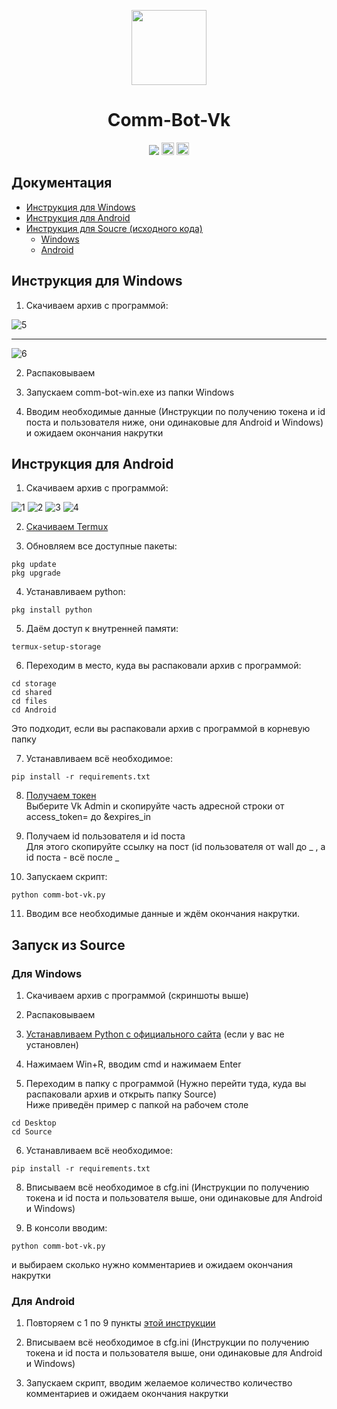 <p align="center"><img src="img/7.png" width=120></p>
<h1 align="center">Comm-Bot-Vk</h1>

<p align="center">
<a href="https://github.com/blackcatprog/comm-bot-vk/releases"><img src="https://img.shields.io/github/v/release/blackcatprog/comm-bot-vk?color=important"></a>
<a href="https://github.com/blackcatprog/comm-bot-vk/blob/main/LICENSE"><img src="https://img.shields.io/badge/License-MIT-green" height="20"></a>
<img src="https://img.shields.io/badge/Platforms-Windows%20%7C%20Android%20%7C%20Linux-blue" height="20">
</p>

## Документация

* [Инструкция для Windows](#win-instruct)
* [Инструкция для Android](#andro-instruct)
* [Инструкция для Soucre (исходного кода)](#source-instruct)
	* [Windows](#source-win-instruct)
	* [Android](#source-andro-instruct)

## Инструкция для Windows <a name="win-instruct"></a>

1) Скачиваем архив с программой:

![5](img/5.png)

<hr>

![6](img/6.png)

2) Распаковываем

3) Запускаем comm-bot-win.exe из папки Windows

4) Вводим необходимые данные (Инструкции по получению токена и id поста и пользователя ниже, они одинаковые для Android и Windows) и ожидаем окончания накрутки

## Инструкция для Android <a name="andro-instruct"></a>

1) Скачиваем архив с программой:

![1](img/1.png)
![2](img/2.png)
![3](img/3.png)
![4](img/4.png)

2) [Скачиваем Termux](https://play.google.com/store/apps/details?id=com.termux "Скачать Termux")

3) Обновляем все доступные пакеты:

```
pkg update
pkg upgrade
```

4) Устанавливаем python:

```
pkg install python
```

5) Даём доступ к внутренней памяти:

```
termux-setup-storage
```

6) Переходим в место, куда вы распаковали архив с программой:

```
cd storage
cd shared
сd files
cd Android
```
Это подходит, если вы распаковали архив с программой в корневую папку

7) Устанавливаем всё необходимое:

```
pip install -r requirements.txt
```

8) [Получаем токен](https://vkhost.github.io "Получить токен")<br>Выберите Vk Admin и скопируйте часть адресной строки от access_token= до &expires_in

9) Получаем id пользователя и id поста<br>Для этого скопируйте ссылку на пост (id пользователя от wall до _ , а id поста - всё после _

10) Запускаем скрипт:

```
python comm-bot-vk.py
```

11) Вводим все необходимые данные и ждём окончания накрутки.

## Запуск из Source <a name="source-instruct"></a>

### Для Windows <a name="source-win-instruct"></a>

1) Скачиваем архив с программой (скриншоты выше)

2) Распаковываем

3) [Устанавливаем Python с официального сайта](https://python.org "Установить Python") (если у вас не установлен)

4) Нажимаем Win+R, вводим cmd и нажимаем Enter

5) Переходим в папку с программой (Нужно перейти туда, куда вы распаковали архив и открыть папку Source)<br>Ниже приведён пример с папкой на рабочем столе

```
cd Desktop
cd Source
```

6)  Устанавливаем всё необходимое:

```
pip install -r requirements.txt
```

8) Вписываем всё необходимое в cfg.ini (Инструкции по получению токена и id поста и пользователя выше, они одинаковые для Android и Windows)

9) В консоли вводим:

```
python comm-bot-vk.py
```

и выбираем сколько нужно комментариев и ожидаем окончания накрутки

###  Для Android <a name="source-andro-instruct"></a>

1) Повторяем с 1 по 9 пункты [этой инструкции](#andro-instruct)

2) Вписываем всё необходимое в cfg.ini (Инструкции по получению токена и id поста и пользователя выше, они одинаковые для Android и Windows)

3) Запускаем скрипт, вводим желаемое количество количество комментариев и ожидаем окончания накрутки
